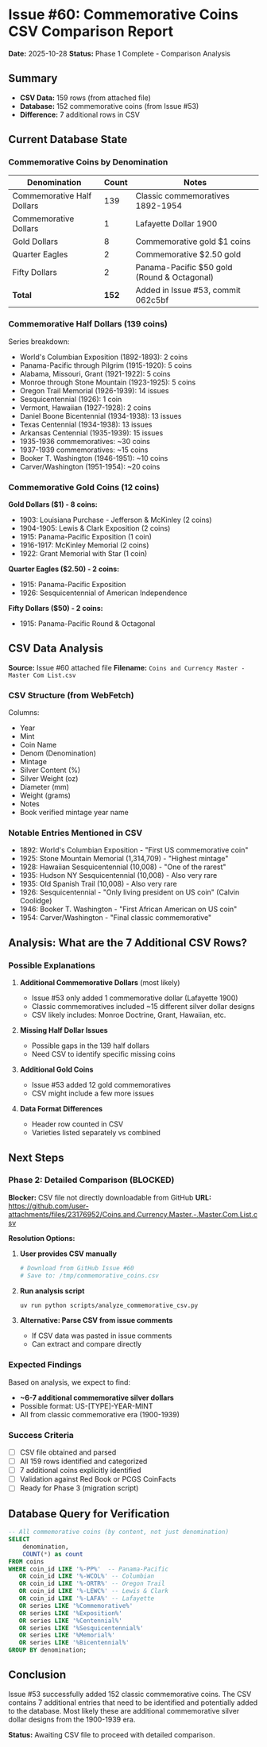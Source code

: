 # Issue #60: Commemorative Coins CSV Comparison Report

**Date:** 2025-10-28
**Status:** Phase 1 Complete - Comparison Analysis

## Summary

- **CSV Data:** 159 rows (from attached file)
- **Database:** 152 commemorative coins (from Issue #53)
- **Difference:** 7 additional rows in CSV

## Current Database State

### Commemorative Coins by Denomination

| Denomination | Count | Notes |
|--------------|-------|-------|
| Commemorative Half Dollars | 139 | Classic commemoratives 1892-1954 |
| Commemorative Dollars | 1 | Lafayette Dollar 1900 |
| Gold Dollars | 8 | Commemorative gold $1 coins |
| Quarter Eagles | 2 | Commemorative $2.50 gold |
| Fifty Dollars | 2 | Panama-Pacific $50 gold (Round & Octagonal) |
| **Total** | **152** | Added in Issue #53, commit 062c5bf |

### Commemorative Half Dollars (139 coins)
Series breakdown:
- World's Columbian Exposition (1892-1893): 2 coins
- Panama-Pacific through Pilgrim (1915-1920): 5 coins
- Alabama, Missouri, Grant (1921-1922): 5 coins
- Monroe through Stone Mountain (1923-1925): 5 coins
- Oregon Trail Memorial (1926-1939): 14 issues
- Sesquicentennial (1926): 1 coin
- Vermont, Hawaiian (1927-1928): 2 coins
- Daniel Boone Bicentennial (1934-1938): 13 issues
- Texas Centennial (1934-1938): 13 issues
- Arkansas Centennial (1935-1939): 15 issues
- 1935-1936 commemoratives: ~30 coins
- 1937-1939 commemoratives: ~15 coins
- Booker T. Washington (1946-1951): ~10 coins
- Carver/Washington (1951-1954): ~20 coins

### Commemorative Gold Coins (12 coins)

**Gold Dollars ($1) - 8 coins:**
- 1903: Louisiana Purchase - Jefferson & McKinley (2 coins)
- 1904-1905: Lewis & Clark Exposition (2 coins)
- 1915: Panama-Pacific Exposition (1 coin)
- 1916-1917: McKinley Memorial (2 coins)
- 1922: Grant Memorial with Star (1 coin)

**Quarter Eagles ($2.50) - 2 coins:**
- 1915: Panama-Pacific Exposition
- 1926: Sesquicentennial of American Independence

**Fifty Dollars ($50) - 2 coins:**
- 1915: Panama-Pacific Round & Octagonal

## CSV Data Analysis

**Source:** Issue #60 attached file
**Filename:** `Coins and Currency Master - Master Com List.csv`

### CSV Structure (from WebFetch)
Columns:
- Year
- Mint
- Coin Name
- Denom (Denomination)
- Mintage
- Silver Content (%)
- Silver Weight (oz)
- Diameter (mm)
- Weight (grams)
- Notes
- Book verified mintage year name

### Notable Entries Mentioned in CSV
- 1892: World's Columbian Exposition - "First US commemorative coin"
- 1925: Stone Mountain Memorial (1,314,709) - "Highest mintage"
- 1928: Hawaiian Sesquicentennial (10,008) - "One of the rarest"
- 1935: Hudson NY Sesquicentennial (10,008) - Also very rare
- 1935: Old Spanish Trail (10,008) - Also very rare
- 1926: Sesquicentennial - "Only living president on US coin" (Calvin Coolidge)
- 1946: Booker T. Washington - "First African American on US coin"
- 1954: Carver/Washington - "Final classic commemorative"

## Analysis: What are the 7 Additional CSV Rows?

### Possible Explanations

1. **Additional Commemorative Dollars** (most likely)
   - Issue #53 only added 1 commemorative dollar (Lafayette 1900)
   - Classic commemoratives included ~15 different silver dollar designs
   - CSV likely includes: Monroe Doctrine, Grant, Hawaiian, etc.

2. **Missing Half Dollar Issues**
   - Possible gaps in the 139 half dollars
   - Need CSV to identify specific missing coins

3. **Additional Gold Coins**
   - Issue #53 added 12 gold commemoratives
   - CSV might include a few more issues

4. **Data Format Differences**
   - Header row counted in CSV
   - Varieties listed separately vs combined

## Next Steps

### Phase 2: Detailed Comparison (BLOCKED)

**Blocker:** CSV file not directly downloadable from GitHub
**URL:** https://github.com/user-attachments/files/23176952/Coins.and.Currency.Master.-.Master.Com.List.csv

**Resolution Options:**

1. **User provides CSV manually**
   ```bash
   # Download from GitHub Issue #60
   # Save to: /tmp/commemorative_coins.csv
   ```

2. **Run analysis script**
   ```bash
   uv run python scripts/analyze_commemorative_csv.py
   ```

3. **Alternative: Parse CSV from issue comments**
   - If CSV data was pasted in issue comments
   - Can extract and compare directly

### Expected Findings

Based on analysis, we expect to find:
- **~6-7 additional commemorative silver dollars**
- Possible format: US-[TYPE]-YEAR-MINT
- All from classic commemorative era (1900-1939)

### Success Criteria

- [ ] CSV file obtained and parsed
- [ ] All 159 rows identified and categorized
- [ ] 7 additional coins explicitly identified
- [ ] Validation against Red Book or PCGS CoinFacts
- [ ] Ready for Phase 3 (migration script)

## Database Query for Verification

```sql
-- All commemorative coins (by content, not just denomination)
SELECT
    denomination,
    COUNT(*) as count
FROM coins
WHERE coin_id LIKE '%-PP%'  -- Panama-Pacific
   OR coin_id LIKE '%-WCOL%' -- Columbian
   OR coin_id LIKE '%-ORTR%' -- Oregon Trail
   OR coin_id LIKE '%-LEWC%' -- Lewis & Clark
   OR coin_id LIKE '%-LAFA%' -- Lafayette
   OR series LIKE '%Commemorative%'
   OR series LIKE '%Exposition%'
   OR series LIKE '%Centennial%'
   OR series LIKE '%Sesquicentennial%'
   OR series LIKE '%Memorial%'
   OR series LIKE '%Bicentennial%'
GROUP BY denomination;
```

## Conclusion

Issue #53 successfully added 152 classic commemorative coins. The CSV contains 7 additional entries that need to be identified and potentially added to the database. Most likely these are additional commemorative silver dollar designs from the 1900-1939 era.

**Status:** Awaiting CSV file to proceed with detailed comparison.
